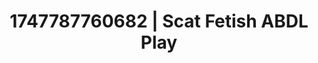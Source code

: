 ---
categories:
- Skin worship
- Softcore narrative
- Fantasy kink
- Sensual teasing
- Consent-based play
image: /assets/images/1747787760682.jpg
layout: post
seo:
  description: Featured content with exclusive Scat Fetish, ABDL Play. HD images available.
  keywords: Scat Fetish, ABDL Play
  og_image: /assets/images/1747787760682.jpg
  schema_type: VisualArtwork
tags:
- ABDL Play
- '#1747787760682'
- Scat Fetish
title: 1747787760682 | Scat Fetish ABDL Play
---